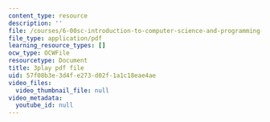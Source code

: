 ```yaml
---
content_type: resource
description: ''
file: /courses/6-00sc-introduction-to-computer-science-and-programming-spring-2011/57f08b3e3d4fe273d02f1a1c18eae4ae_BRjwkgQct28.pdf
file_type: application/pdf
learning_resource_types: []
ocw_type: OCWFile
resourcetype: Document
title: 3play pdf file
uid: 57f08b3e-3d4f-e273-d02f-1a1c18eae4ae
video_files:
  video_thumbnail_file: null
video_metadata:
  youtube_id: null
---
```

